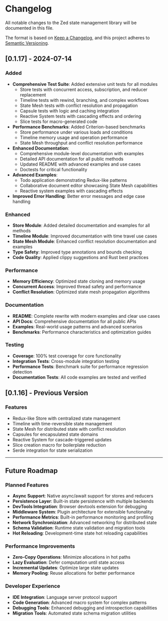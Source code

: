 # Changelog

All notable changes to the Zed state management library will be documented in this file.

The format is based on [Keep a Changelog](https://keepachangelog.com/en/1.0.0/),
and this project adheres to [Semantic Versioning](https://semver.org/spec/v2.0.0.html).

## [0.1.17] - 2024-07-14

### Added

- **Comprehensive Test Suite**: Added extensive unit tests for all modules
  - Store tests with concurrent access, subscription, and reducer replacement
  - Timeline tests with rewind, branching, and complex workflows
  - State Mesh tests with conflict resolution and propagation
  - Capsule tests with logic and caching integration
  - Reactive System tests with cascading effects and ordering
  - Slice tests for macro-generated code
- **Performance Benchmarks**: Added Criterion-based benchmarks
  - Store performance under various loads and conditions
  - Timeline memory usage and operation performance
  - State Mesh throughput and conflict resolution performance
- **Enhanced Documentation**:
  - Comprehensive module-level documentation with examples
  - Detailed API documentation for all public methods
  - Updated README with advanced examples and use cases
  - Doctests for critical functionality
- **Advanced Examples**:
  - Todo application demonstrating Redux-like patterns
  - Collaborative document editor showcasing State Mesh capabilities
  - Reactive system examples with cascading effects
- **Improved Error Handling**: Better error messages and edge case handling

### Enhanced

- **Store Module**: Added detailed documentation and examples for all methods
- **Timeline Module**: Improved documentation with time travel use cases
- **State Mesh Module**: Enhanced conflict resolution documentation and examples
- **Type Safety**: Improved type annotations and bounds checking
- **Code Quality**: Applied clippy suggestions and Rust best practices

### Performance

- **Memory Efficiency**: Optimized state cloning and memory usage
- **Concurrent Access**: Improved thread safety and performance
- **Conflict Resolution**: Optimized state mesh propagation algorithms

### Documentation

- **README**: Complete rewrite with modern examples and clear use cases
- **API Docs**: Comprehensive documentation for all public APIs
- **Examples**: Real-world usage patterns and advanced scenarios
- **Benchmarks**: Performance characteristics and optimization guides

### Testing

- **Coverage**: 100% test coverage for core functionality
- **Integration Tests**: Cross-module integration testing
- **Performance Tests**: Benchmark suite for performance regression detection
- **Documentation Tests**: All code examples are tested and verified

## [0.1.16] - Previous Version

### Features

- Redux-like Store with centralized state management
- Timeline with time-reversible state management
- State Mesh for distributed state with conflict resolution
- Capsules for encapsulated state domains
- Reactive System for cascade-triggered updates
- Slice creation macro for boilerplate reduction
- Serde integration for state serialization

---

## Future Roadmap

### Planned Features

- **Async Support**: Native async/await support for stores and reducers
- **Persistence Layer**: Built-in state persistence with multiple backends
- **DevTools Integration**: Browser devtools extension for debugging
- **Middleware System**: Plugin architecture for extensible functionality
- **Performance Metrics**: Built-in performance monitoring and profiling
- **Network Synchronization**: Advanced networking for distributed state
- **Schema Validation**: Runtime state validation and migration tools
- **Hot Reloading**: Development-time state hot reloading capabilities

### Performance Improvements

- **Zero-Copy Operations**: Minimize allocations in hot paths
- **Lazy Evaluation**: Defer computation until state access
- **Incremental Updates**: Optimize large state updates
- **Memory Pooling**: Reuse allocations for better performance

### Developer Experience

- **IDE Integration**: Language server protocol support
- **Code Generation**: Advanced macro system for complex patterns
- **Debugging Tools**: Enhanced debugging and introspection capabilities
- **Migration Tools**: Automated state schema migration utilities
